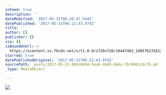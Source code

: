```yaml
---
inFeed: true
description: ''
dateModified: '2017-05-31T06:20:47.544Z'
datePublished: '2017-05-31T06:22:43.974Z'
title: ''
author: []
publisher: {}
via: {}
isBasedOnUrl: >-
  https://scontent.xx.fbcdn.net/v/t1.0-9/s720x720/18447463_1405762316126616_3760893644956819960_n.jpg?oh=7f5d38d1601fe53bd2482997dba9e378&oe=59B8C3D5
starred: true
datePublishedOriginal: '2017-05-31T06:22:43.974Z'
sourcePath: _posts/2017-05-31-88dc0494-5aa6-4bd9-8e6a-fb74061c6c7b.md
_type: MediaObject

---
```

<article style=""><img src="https://scontent.xx.fbcdn.net/v/t1.0-9/s720x720/18447463_1405762316126616_3760893644956819960_n.jpg?oh=7f5d38d1601fe53bd2482997dba9e378&amp;oe=59B8C3D5" /></article>